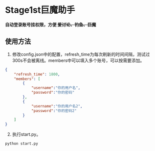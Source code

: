 # Stage1st巨魔助手

**自动登录账号挂权限，方便 ~~爱讨论、钓鱼、巨魔~~**



## 使用方法
1. 修改config.json中的配置，refresh_time为每次刷新的时间间隔，测试过300s不会被离线。members中可以填入多个账号，可以按需要添加。
```json
{
    "refresh_time": 1800,
    "members": [
        {
            "username":"你的用户名",
            "password":"你的密码"
        },
        {
            "username":"你的用户名2",
            "password":"你的密码2"
        }
    ]
}
```
2. 执行start.py。
```shell
python start.py
```
